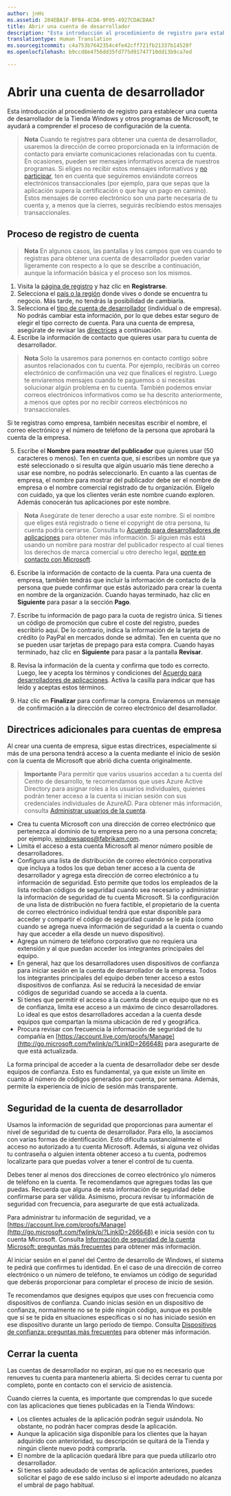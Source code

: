 ```yaml
---
author: jnHs
ms.assetid: 284EBA1F-BFB4-4CDA-9F05-4927CDACDAA7
title: Abrir una cuenta de desarrollador
description: "Esta introducción al procedimiento de registro para establecer una cuenta de desarrollador de la Tienda Windows y otros programas de Microsoft, te ayudará a comprender el proceso de configuración de la cuenta."
translationtype: Human Translation
ms.sourcegitcommit: c4a753b7642354c4fe42cff721fb21337b14528f
ms.openlocfilehash: b9ccd8e4756dd35fd775d91747710dd13b9ca7ed

---
```

# Abrir una cuenta de desarrollador

Esta introducción al procedimiento de registro para establecer una cuenta de desarrollador de la Tienda Windows y otros programas de Microsoft, te ayudará a comprender el proceso de configuración de la cuenta.

> **Nota**  Cuando te registres para obtener una cuenta de desarrollador, usaremos la dirección de correo proporcionada en la información de contacto para enviarte comunicaciones relacionadas con tu cuenta. En ocasiones, pueden ser mensajes informativos acerca de nuestros programas. Si eliges no recibir estos mensajes informativos y [no participar](http://go.microsoft.com/fwlink/p/?LinkId=533280), ten en cuenta que seguiremos enviándote correos electrónicos transaccionales (por ejemplo, para que sepas que la aplicación supera la certificación o que hay un pago en camino). Estos mensajes de correo electrónico son una parte necesaria de tu cuenta y, a menos que la cierres, seguirás recibiendo estos mensajes transaccionales.

## Proceso de registro de cuenta

> **Nota**  En algunos casos, las pantallas y los campos que ves cuando te registras para obtener una cuenta de desarrollador pueden variar ligeramente con respecto a lo que se describe a continuación, aunque la información básica y el proceso son los mismos.

1.  Visita la [página de registro](http://go.microsoft.com/fwlink/p/?LinkId=615100) y haz clic en **Registrarse**.
2.  Selecciona el [país o la región](account-types-locations-and-fees.md#account-markets) donde vives o donde se encuentra tu negocio. Más tarde, no tendrás la posibilidad de cambiarla.
3.  Selecciona el [tipo de cuenta de desarrollador](account-types-locations-and-fees.md) (individual o de empresa). No podrás cambiar esta información, por lo que debes estar seguro de elegir el tipo correcto de cuenta. Para una cuenta de empresa, asegúrate de revisar las [directrices](#additional-guidelines-for-company-accounts) a continuación.
4.  Escribe la información de contacto que quieres usar para tu cuenta de desarrollador.

  > **Nota**  Solo la usaremos para ponernos en contacto contigo sobre asuntos relacionados con tu cuenta. Por ejemplo, recibirás un correo electrónico de confirmación una vez que finalices el registro. Luego te enviaremos mensajes cuando te paguemos o si necesitas solucionar algún problema en tu cuenta. También podemos enviar correos electrónicos informativos como se ha descrito anteriormente, a menos que optes por no recibir correos electrónicos no transaccionales.

   Si te registras como empresa, también necesitas escribir el nombre, el correo electrónico y el número de teléfono de la persona que aprobará la cuenta de la empresa.

5.  Escribe el **Nombre para mostrar del publicador** que quieres usar (50 caracteres o menos). Ten en cuenta que, si escribes un nombre que ya esté seleccionado o si resulta que algún usuario más tiene derecho a usar ese nombre, no podrás seleccionarlo. En cuanto a las cuentas de empresa, el nombre para mostrar del publicador debe ser el nombre de empresa o el nombre comercial registrado de tu organización. Elígelo con cuidado, ya que los clientes verán este nombre cuando exploren. Además conocerán tus aplicaciones por este nombre.

  >  **Nota**  Asegúrate de tener derecho a usar este nombre. Si el nombre que eliges está registrado o tiene el copyright de otra persona, tu cuenta podría cerrarse. Consulta tu [Acuerdo para desarrolladores de aplicaciones](https://msdn.microsoft.com/library/windows/apps/Hh694058) para obtener más información. Si alguien más está usando un nombre para mostrar del publicador respecto al cual tienes los derechos de marca comercial u otro derecho legal, [ponte en contacto con Microsoft](http://go.microsoft.com/fwlink/p/?LinkId=233777).    

6.  Escribe la información de contacto de la cuenta. Para una cuenta de empresa, también tendrás que incluir la información de contacto de la persona que puede confirmar que estás autorizado para crear la cuenta en nombre de la organización. Cuando hayas terminado, haz clic en **Siguiente** para pasar a la sección **Pago**.

7.  Escribe tu información de pago para la cuota de registro única. Si tienes un código de promoción que cubre el coste del registro, puedes escribirlo aquí. De lo contrario, indica la información de la tarjeta de crédito (o PayPal en mercados donde se admita). Ten en cuenta que no se pueden usar tarjetas de prepago para esta compra. Cuando hayas terminado, haz clic en **Siguiente** para pasar a la pantalla **Revisar**.

8.  Revisa la información de la cuenta y confirma que todo es correcto. Luego, lee y acepta los términos y condiciones del [Acuerdo para desarrolladores de aplicaciones](https://msdn.microsoft.com/library/windows/apps/Hh694058). Activa la casilla para indicar que has leído y aceptas estos términos.

9.  Haz clic en **Finalizar** para confirmar la compra. Enviaremos un mensaje de confirmación a la dirección de correo electrónico del desarrollador.

## Directrices adicionales para cuentas de empresa

Al crear una cuenta de empresa, sigue estas directrices, especialmente si más de una persona tendrá acceso a la cuenta mediante el inicio de sesión con la cuenta de Microsoft que abrió dicha cuenta originalmente. 

> **Importante** Para permitir que varios usuarios accedan a tu cuenta del Centro de desarrollo, te recomendamos que uses Azure Active Directory para asignar roles a los usuarios individuales, quienes podrán tener acceso a la cuenta si inician sesión con sus credenciales individuales de AzureAD. Para obtener más información, consulta [Administrar usuarios de la cuenta](manage-account-users.md).

-   Crea tu cuenta Microsoft con una dirección de correo electrónico que pertenezca al dominio de tu empresa pero no a una persona concreta; por ejemplo, windowsapps@fabrikam.com.
-   Limita el acceso a esta cuenta Microsoft al menor número posible de desarrolladores.
-   Configura una lista de distribución de correo electrónico corporativa que incluya a todos los que deban tener acceso a la cuenta de desarrollador y agrega esta dirección de correo electrónico a tu información de seguridad. Esto permite que todos los empleados de la lista reciban códigos de seguridad cuando sea necesario y administrar la información de seguridad de tu cuenta Microsoft. Si la configuración de una lista de distribución no fuera factible, el propietario de la cuenta de correo electrónico individual tendrá que estar disponible para acceder y compartir el código de seguridad cuando se le pida (como cuando se agrega nueva información de seguridad a la cuenta o cuando hay que acceder a ella desde un nuevo dispositivo).
-   Agrega un número de teléfono corporativo que no requiera una extensión y al que puedan acceder los integrantes principales del equipo.
-   En general, haz que los desarrolladores usen dispositivos de confianza para iniciar sesión en la cuenta de desarrollador de la empresa. Todos los integrantes principales del equipo deben tener acceso a estos dispositivos de confianza. Así se reducirá la necesidad de enviar códigos de seguridad cuando se acceda a la cuenta.
-   Si tienes que permitir el acceso a la cuenta desde un equipo que no es de confianza, limita ese acceso a un máximo de cinco desarrolladores. Lo ideal es que estos desarrolladores accedan a la cuenta desde equipos que compartan la misma ubicación de red y geográfica.
-   Procura revisar con frecuencia la información de seguridad de tu compañía en [https://account.live.com/proofs/Manage](http://go.microsoft.com/fwlink/p/?LinkID=266648) para asegurarte de que está actualizada.

La forma principal de acceder a la cuenta de desarrollador debe ser desde equipos de confianza. Esto es fundamental, ya que existe un límite en cuanto al número de códigos generados por cuenta, por semana. Además, permite la experiencia de inicio de sesión más transparente.

## Seguridad de la cuenta de desarrollador

Usamos la información de seguridad que proporcionas para aumentar el nivel de seguridad de tu cuenta de desarrollador. Para ello, la asociamos con varias formas de identificación. Esto dificulta sustancialmente el acceso no autorizado a tu cuenta Microsoft. Además, si alguna vez olvidas tu contraseña o alguien intenta obtener acceso a tu cuenta, podremos localizarte para que puedas volver a tener el control de tu cuenta.

Debes tener al menos dos direcciones de correo electrónico y/o números de teléfono en la cuenta. Te recomendamos que agregues todas las que puedas. Recuerda que alguna de esta información de seguridad debe confirmarse para ser válida. Asimismo, procura revisar tu información de seguridad con frecuencia, para asegurarte de que está actualizada.

Para administrar tu información de seguridad, ve a [https://account.live.com/proofs/Manage](http://go.microsoft.com/fwlink/p/?LinkID=266648) e inicia sesión con tu cuenta Microsoft. Consulta [Información de seguridad de la cuenta Microsoft: preguntas más frecuentes](http://go.microsoft.com/fwlink/p/?LinkID=272177) para obtener más información.

Al iniciar sesión en el panel del Centro de desarrollo de Windows, el sistema te pedirá que confirmes tu identidad. En el caso de una dirección de correo electrónico o un número de teléfono, te enviamos un código de seguridad que deberás proporcionar para completar el proceso de inicio de sesión.

Te recomendamos que designes equipos que uses con frecuencia como dispositivos de confianza. Cuando inicias sesión en un dispositivo de confianza, normalmente no se te pide ningún código, aunque es posible que sí se te pida en situaciones específicas o si no has iniciado sesión en ese dispositivo durante un largo periodo de tiempo. Consulta [Dispositivos de confianza: preguntas más frecuentes](http://go.microsoft.com/fwlink/p/?LinkID=331123) para obtener más información.

## Cerrar la cuenta

Las cuentas de desarrollador no expiran, así que no es necesario que renueves tu cuenta para mantenerla abierta. Si decides cerrar tu cuenta por completo, ponte en contacto con el servicio de asistencia.

Cuando cierres la cuenta, es importante que comprendas lo que sucede con las aplicaciones que tienes publicadas en la Tienda Windows:

-   Los clientes actuales de la aplicación podrán seguir usándola. No obstante, no podrán hacer compras desde la aplicación.
-   Aunque la aplicación siga disponible para los clientes que la hayan adquirido con anterioridad, su descripción se quitará de la Tienda y ningún cliente nuevo podrá comprarla.
-   El nombre de la aplicación quedará libre para que pueda utilizarlo otro desarrollador.
-   Si tienes saldo adeudado de ventas de aplicación anteriores, puedes solicitar el pago de ese saldo incluso si el importe adeudado no alcanza el umbral de pago habitual.





<!--HONumber=Aug16_HO3-->


